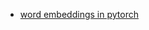 - [word embeddings in pytorch](https://pytorch.org/tutorials/beginner/nlp/word_embeddings_tutorial.html)
